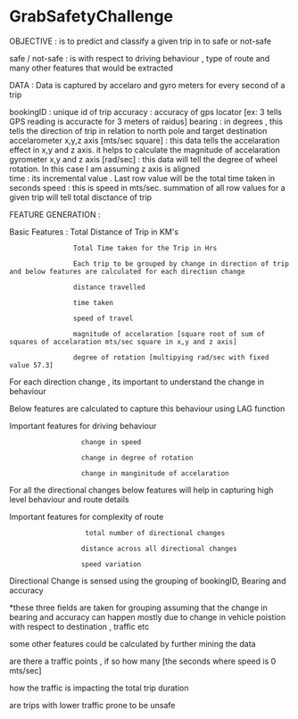 # GrabSafetyChallenge

OBJECTIVE : is to predict and classify a given trip in to safe or not-safe

safe / not-safe : is with respect to driving behaviour , type of route and many other features that would be extracted

DATA : Data is captured by accelaro and gyro meters for every second of a trip 

bookingID : unique id of trip 
accuracy  : accuracy of gps locator [ex: 3 tells GPS reading is accuracte for 3 meters of raidus] 
bearing   : in degrees , this tells the direction of trip in relation to north pole and target destination  
accelarometer x,y,z axis [mts/sec square] : this data tells the accelaration effect in x,y and z axis. it helps to calculate the magnitude of accelaration 
gyrometer x,y and z axis [rad/sec] : this data will tell the degree of wheel rotation. In this case I am assuming z axis is aligned  
time : its incremental value . Last row value will be the total time taken in seconds 
speed : this is speed in mts/sec. summation of all row values for a given trip will tell total disctance of trip  

FEATURE GENERATION : 

Basic Features :
                    Total Distance of Trip in KM's

                    Total Time taken for the Trip in Hrs

                    Each trip to be grouped by change in direction of trip and below features are calculated for each direction change 

                    distance travelled

                    time taken 

                    speed of travel

                    magnitude of accelaration [square root of sum of squares of accelaration mts/sec square in x,y and z axis]

                    degree of rotation [multipying rad/sec with fixed value 57.3]



For each direction change , its important to understand the change in behaviour

Below features are calculated to capture this behaviour using LAG function

Important features for driving behaviour 

                      change in speed

                      change in degree of rotation

                      change in manginitude of accelaration

For all the directional changes below features will help in capturing high level behaviour and route details 

Important features for complexity of route 

                       total number of directional changes 

                      distance across all directional changes
                      
                      speed variation 

Directional Change is sensed using the grouping of bookingID, Bearing and accuracy 

*these three fields are taken for grouping assuming that the change in bearing and accuracy can happen mostly due to change in vehicle poistion with respect to destination , traffic etc

some other features could be calculated by further mining the data

are there a traffic points , if so how many [the seconds where speed is 0 mts/sec]

how the traffic is impacting the total trip duration

are trips with lower traffic prone to be unsafe 

